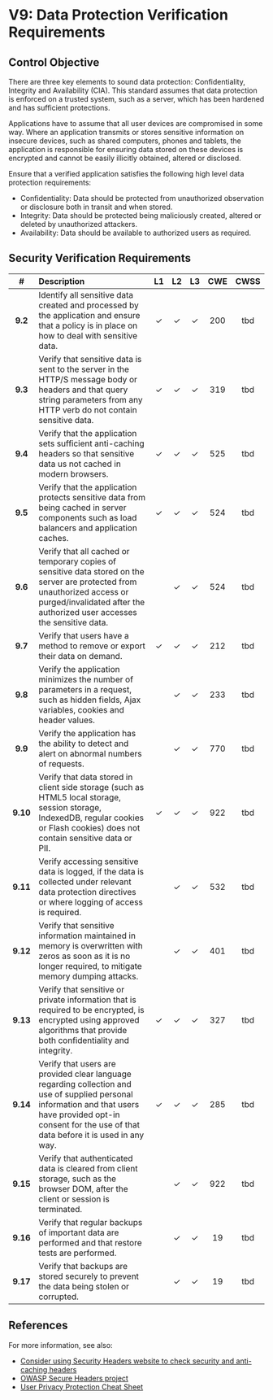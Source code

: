 # V9: Data Protection Verification Requirements

## Control Objective

There are three key elements to sound data protection: Confidentiality, Integrity and Availability (CIA). This standard assumes that data protection is enforced on a trusted system, such as a server, which has been hardened and has sufficient protections.

Applications have to assume that all user devices are compromised in some way. Where an application transmits or stores sensitive information on insecure devices, such as shared computers, phones and tablets, the application is responsible for ensuring data stored on these devices is encrypted and cannot be easily illicitly obtained, altered or disclosed.

Ensure that a verified application satisfies the following high level data protection requirements:

* Confidentiality: Data should be protected from unauthorized observation or disclosure both in transit and when stored.
* Integrity: Data should be protected being maliciously created, altered or deleted by unauthorized attackers.
* Availability: Data should be available to authorized users as required.

## Security Verification Requirements

| # | Description | L1 | L2 | L3 | CWE | CWSS |
| :---: | :--- | :---: | :---:| :---: | :---: | :---: |
| **9.2** | Identify all sensitive data created and processed by the application and ensure that a policy is in place on how to deal with sensitive data. | ✓ | ✓ | ✓ | 200 | tbd | 
| **9.3** | Verify that sensitive data is sent to the server in the HTTP/S message body or headers and that query string parameters from any HTTP verb do not contain sensitive data. | ✓ | ✓ | ✓ | 319 | tbd | 
| **9.4** | Verify that the application sets sufficient anti-caching headers so that sensitive data us not cached in modern browsers. | ✓ | ✓ | ✓ | 525 | tbd | 
| **9.5** | Verify that the application protects sensitive data from being cached in server components such as load balancers and application caches. | ✓ | ✓ | ✓ | 524 | tbd | 
| **9.6** | Verify that all cached or temporary copies of sensitive data stored on the server are protected from unauthorized access or purged/invalidated after the authorized user accesses the sensitive data. |  | ✓ | ✓ | 524 | tbd | 
| **9.7** | Verify that users have a method to remove or export their data on demand. | ✓ | ✓ | ✓ | 212 | tbd | 
| **9.8** | Verify the application minimizes the number of parameters in a request, such as hidden fields, Ajax variables, cookies and header values. |  | ✓ | ✓ | 233 | tbd | 
| **9.9** | Verify the application has the ability to detect and alert on abnormal numbers of requests. |  | ✓ | ✓ | 770 | tbd | 
| **9.10** | Verify that data stored in client side storage (such as HTML5 local storage, session storage, IndexedDB, regular cookies or Flash cookies) does not contain sensitive data or PII. | ✓ | ✓ | ✓ | 922 | tbd |
| **9.11** | Verify accessing sensitive data is logged, if the data is collected under relevant data protection directives or where logging of access is required. |  | ✓ | ✓ | 532 | tbd | 
| **9.12** | Verify that sensitive information maintained in memory is overwritten with zeros as soon as it is no longer required, to mitigate memory dumping attacks. |  | ✓ | ✓ | 401 | tbd |
| **9.13** | Verify that sensitive or private information that is required to be encrypted, is encrypted using approved algorithms that provide both confidentiality and integrity. | ✓ | ✓ | ✓ | 327 | tbd |
| **9.14** | Verify that users are provided clear language regarding collection and use of supplied personal information and that users have provided opt-in consent for the use of that data before it is used in any way. | ✓ | ✓ | ✓ | 285 | tbd | 
| **9.15** | Verify that authenticated data is cleared from client storage, such as the browser DOM, after the client or session is terminated. |  | ✓ | ✓ | 922 | tbd | 
| **9.16** | Verify that regular backups of important data are performed and that restore tests are performed. || ✓ | ✓ | 19 | tbd | 
| **9.17** | Verify that backups are stored securely to prevent the data being stolen or corrupted. || ✓ | ✓ | 19 | tbd | 

## References

For more information, see also:

* [Consider using Security Headers website to check security and anti-caching headers](https://securityheaders.io)
* [OWASP Secure Headers project](https://www.owasp.org/index.php/OWASP_Secure_Headers_Project)
* [User Privacy Protection Cheat Sheet](https://www.owasp.org/index.php/User_Privacy_Protection_Cheat_Sheet)
